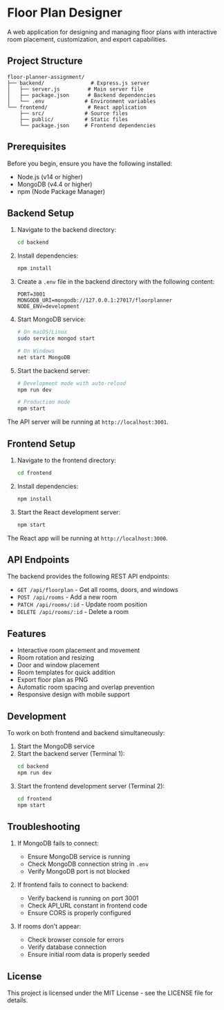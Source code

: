 # Floor Plan Designer

A web application for designing and managing floor plans with interactive room placement, customization, and export capabilities.

## Project Structure

```
floor-planner-assignment/
├── backend/               # Express.js server
│   ├── server.js         # Main server file
│   ├── package.json      # Backend dependencies
│   └── .env             # Environment variables
└── frontend/             # React application
    ├── src/             # Source files
    ├── public/          # Static files
    └── package.json     # Frontend dependencies
```

## Prerequisites

Before you begin, ensure you have the following installed:

- Node.js (v14 or higher)
- MongoDB (v4.4 or higher)
- npm (Node Package Manager)

## Backend Setup

1. Navigate to the backend directory:

   ```bash
   cd backend
   ```

2. Install dependencies:

   ```bash
   npm install
   ```

3. Create a `.env` file in the backend directory with the following content:

   ```
   PORT=3001
   MONGODB_URI=mongodb://127.0.0.1:27017/floorplanner
   NODE_ENV=development
   ```

4. Start MongoDB service:

   ```bash
   # On macOS/Linux
   sudo service mongod start

   # On Windows
   net start MongoDB
   ```

5. Start the backend server:

   ```bash
   # Development mode with auto-reload
   npm run dev

   # Production mode
   npm start
   ```

The API server will be running at `http://localhost:3001`.

## Frontend Setup

1. Navigate to the frontend directory:

   ```bash
   cd frontend
   ```

2. Install dependencies:

   ```bash
   npm install
   ```

3. Start the React development server:
   ```bash
   npm start
   ```

The React app will be running at `http://localhost:3000`.

## API Endpoints

The backend provides the following REST API endpoints:

- `GET /api/floorplan` - Get all rooms, doors, and windows
- `POST /api/rooms` - Add a new room
- `PATCH /api/rooms/:id` - Update room position
- `DELETE /api/rooms/:id` - Delete a room

## Features

- Interactive room placement and movement
- Room rotation and resizing
- Door and window placement
- Room templates for quick addition
- Export floor plan as PNG
- Automatic room spacing and overlap prevention
- Responsive design with mobile support

## Development

To work on both frontend and backend simultaneously:

1. Start the MongoDB service
2. Start the backend server (Terminal 1):
   ```bash
   cd backend
   npm run dev
   ```
3. Start the frontend development server (Terminal 2):
   ```bash
   cd frontend
   npm start
   ```

## Troubleshooting

1. If MongoDB fails to connect:

   - Ensure MongoDB service is running
   - Check MongoDB connection string in `.env`
   - Verify MongoDB port is not blocked

2. If frontend fails to connect to backend:

   - Verify backend is running on port 3001
   - Check API_URL constant in frontend code
   - Ensure CORS is properly configured

3. If rooms don't appear:
   - Check browser console for errors
   - Verify database connection
   - Ensure initial room data is properly seeded

## License

This project is licensed under the MIT License - see the LICENSE file for details.
